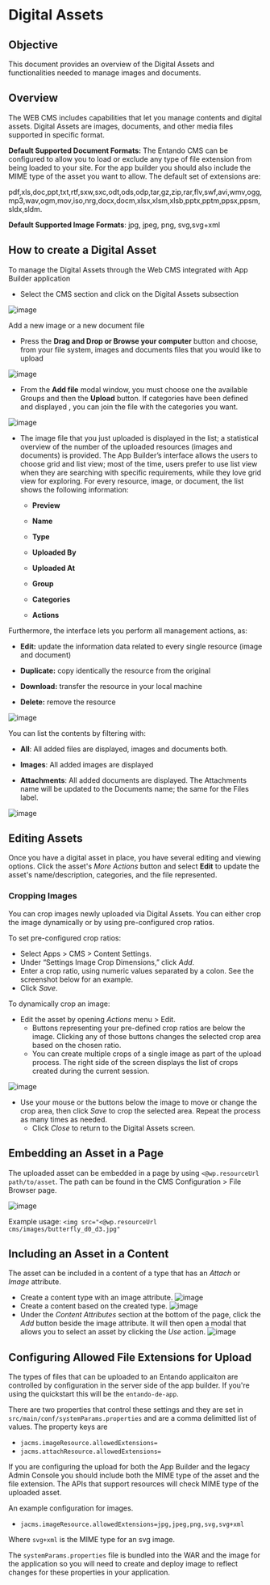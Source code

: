 # Digital Assets

## Objective

This document provides an overview of the Digital Assets and
functionalities needed to manage images and documents.

## Overview

The WEB CMS includes capabilities that let you manage contents and
digital assets. Digital Assets are images, documents, and other media
files supported in specific format.

**Default Supported Document Formats:** The Entando CMS can be
configured to allow you to load or exclude any type of file extension
from being loaded to your site. For the app builder you should also include the MIME type of the asset you want to allow. The default set of extensions are:

pdf,xls,doc,ppt,txt,rtf,sxw,sxc,odt,ods,odp,tar,gz,zip,rar,flv,swf,avi,wmv,ogg,mp3,wav,ogm,mov,iso,nrg,docx,docm,xlsx,xlsm,xlsb,pptx,pptm,ppsx,ppsm,sldx,sldm.

**Default Supported Image Formats**: jpg, jpeg, png, svg,svg+xml

## How to create a Digital Asset

To manage the Digital Assets through the Web CMS integrated with App
Builder application

-   Select the CMS section and click on the Digital Assets subsection

![image](./extracted-media/media/DigitalAssets1.png)

Add a new image or a new document file

-   Press the **Drag and Drop or Browse your computer** button and
    choose, from your file system, images and documents files that you
    would like to upload

![image](./extracted-media/media/DigitalAssets2.png)

-   From the **Add file** modal window, you must choose one the
    available Groups and then the **Upload** button. If categories have
    been defined and displayed , you can join the file with the
    categories you want.

![image](./extracted-media/media/DigitalAssets3.png)

-   The image file that you just uploaded is displayed in the list; a
    statistical overview of the number of the uploaded resources (images
    and documents) is provided. The App Builder’s interface allows the
    users to choose grid and list view; most of the time, users prefer
    to use list view when they are searching with specific requirements,
    while they love grid view for exploring. For every resource, image,
    or document, the list shows the following information:

    -   **Preview**

    -   **Name**

    -   **Type**

    -   **Uploaded By**

    -   **Uploaded At**

    -   **Group**

    -   **Categories**

    -   **Actions**

Furthermore, the interface lets you perform all management actions, as:

-   **Edit:** update the information data related to every single
    resource (image and document)

-   **Duplicate:** copy identically the resource from the original

-   **Download:** transfer the resource in your local machine

-   **Delete:** remove the resource

![image](./extracted-media/media/DigitalAssets4.png)

You can list the contents by filtering with:

-   **All**: All added files are displayed, images and documents both.

-   **Images**: All added images are displayed

-   **Attachments**: All added documents are displayed. 
The Attachments name will be updated to the Documents name; the same for the Files label.

![image](./extracted-media/media/DigitalAssets5.png)

## Editing Assets
Once you have a digital asset in place, you have several editing and viewing options. Click the asset's *More Actions* button and select **Edit** to update the asset's name/description, categories, and the file represented.

### Cropping Images
You can crop images newly uploaded via Digital Assets. You can either crop the image dynamically or by using pre-configured crop ratios.

To set pre-configured crop ratios:
- Select Apps > CMS > Content Settings.
- Under “Settings Image Crop Dimensions,” click *Add*.
- Enter a crop ratio, using numeric values separated by a colon. See the screenshot below for an example.
- Click *Save*.

To dynamically crop an image:
- Edit the asset by opening *Actions* menu > Edit.
  - Buttons representing your pre-defined crop ratios are below the image. Clicking any of those buttons changes the selected crop area based on the chosen ratio.
  - You can create multiple crops of a single image as part of the upload process. The right side of the screen displays the list of crops created during the current session.

![image](./extracted-media/media/cms_digital_assets_crop.png)

- Use your mouse or the buttons below the image to move or change the crop area, then click *Save* to crop the selected area. Repeat the process as many times as needed.
  - Click *Close* to return to the Digital Assets screen.

## Embedding an Asset in a Page
The uploaded asset can be embedded in a page by using `<@wp.resourceUrl path/to/asset`. The path can be found in the CMS Configuration > File Browser page.

![image](./extracted-media/media/cms_file_browser.png)

Example usage:
`<img src="<@wp.resourceUrl cms/images/butterfly_d0_d3.jpg"`

## Including an Asset in a Content
The asset can be included in a content of a type that has an *Attach* or *Image* attribute.

- Create a content type with an image attribute.
![image](./extracted-media/media/cms_content_type_image.png)
- Create a content based on the created  type.
![image](./extracted-media/media/cms_content_with_image.png)
- Under the *Content Attributes* section at the bottom of the page, click the *Add* button beside the image attribute. It will then open a modal that allows you to select an asset by clicking the *Use* action.
![image](./extracted-media/media/cms_content_image_add.png)

## Configuring Allowed File Extensions for Upload

The types of files that can be uploaded to an Entando applicaiton are controlled by
configuration in the server side of the app builder. If you're using the quickstart this will be the
`entando-de-app`.

There are two properties that control these settings and they are set in `src/main/conf/systemParams.properties` and are a comma delimitted list of values. The property keys are

- `jacms.imageResource.allowedExtensions=`
- `jacms.attachResource.allowedExtensions=`

If you are configuring the upload for both the App Builder and the legacy Admin Console you should include
both the MIME type of the asset and the file extension. The APIs that support resources will check MIME type of the uploaded asset.

An example configuration for images.
- `jacms.imageResource.allowedExtensions=jpg,jpeg,png,svg,svg+xml`

Where `svg+xml` is the MIME type for an svg image.

The `systemParams.properties` file is bundled into the WAR and the image for the application so you will need to create and deploy image to reflect changes for these properties in your application.
